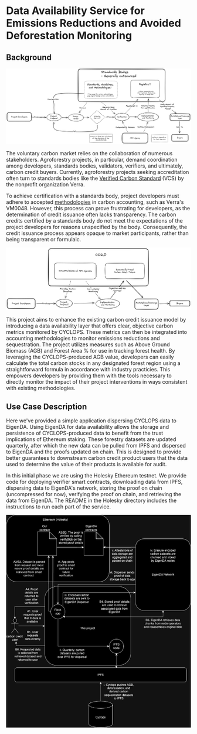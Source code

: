 <!-- # EigenDA Exploration -->
# Data Availability Service for Emissions Reductions and Avoided Deforestation Monitoring	

## Background

![market_diagram](holesky/public/current_model.png)

The voluntary carbon market relies on the collaboration of numerous stakeholders. Agroforestry projects, in particular, demand coordination among developers, standards bodies, validators, verifiers, and ultimately, carbon credit buyers. Currently, agroforestry projects seeking accreditation often turn to standards bodies like the [Verified Carbon Standard](https://verra.org/programs/verified-carbon-standard/) (VCS) by the nonprofit organization Verra.

To achieve certification with a standards body, project developers must adhere to accepted [methodologies](https://verra.org/methodologies-main/#vcs-program-methodologies) in carbon accounting, such as Verra's VM0048. However, this process can prove frustrating for developers, as the determination of credit issuance often lacks transparency. The carbon credits certified by a standards body do not meet the expectations of the project developers for reasons unspecified by the body. Consequently, the credit issuance process appears opaque to market participants, rather than being transparent or formulaic.

![co2.0_diagram](holesky/public/CO2_0_model.png)

This project aims to enhance the existing carbon credit issuance model by introducing a data availability layer that offers clear, objective carbon metrics monitored by CYCLOPS. These metrics can then be integrated into accounting methodologies to monitor emissions reductions and sequestration. The project utilizes measures such as Above Ground Biomass (AGB) and Forest Area % for use in tracking forest health. By leveraging the CYCLOPS-produced AGB value, developers can easily calculate the total carbon stocks in any designated forest region using a straightforward formula in accordance with industry practicies. This empowers developers by providing them with the tools necessary to directly monitor the impact of their project interventions in ways consistent with existing methodologies.

## Use Case Description

Here we've provided a simple application dispersing CYCLOPS data to EigenDA. Using EigenDA for data availability allows the storage and persistence of CYCLOPS-produced data to benefit from the trust implications of Ethereum staking. These forestry datasets are updated quarterly, after which the new data can be pulled from IPFS and dispersed to EigenDA and the proofs updated on chain. This is designed to provide better guarantees to downstream carbon credit product users that the data used to determine the value of their products is available for audit.

In this initial phase we are using the Holesky Ethereum testnet. We provide code for deploying verifier smart contracts,
downloading data from IPFS, dispersing data to EigenDA's network, storing the proof on chain (uncompressed for now), verifying the proof on chain, and retrieving the data from EigenDA. The README in the Holesky directory includes the instructions to run each part of the service.

![diagram](holesky/public/eigenda-explore-final.jpg)

